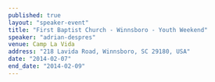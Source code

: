 ```yaml
---
published: true
layout: "speaker-event"
title: "First Baptist Church - Winnsboro - Youth Weekend"
speaker: "adrian-despres"
venue: Camp La Vida
address: "218 Lavida Road, Winnsboro, SC 29180, USA"
date: "2014-02-07"
end_date: "2014-02-09"
---
```



